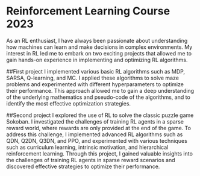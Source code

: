 # Reinforcement Learning Course 2023

As an RL enthusiast, I have always been passionate about understanding how machines can learn and make decisions in complex environments. My interest in RL led me to embark on two exciting projects that allowed me to gain hands-on experience in implementing and optimizing RL algorithms.

##First project
I implemented various basic RL algorithms such as MDP, SARSA, Q-learning, and MC. I applied these algorithms to solve maze problems and experimented with different hyperparameters to optimize their performance. This approach allowed me to gain a deep understanding of the underlying mathematics and pseudo-code of the algorithms, and to identify the most effective optimization strategies.

##Second project
I explored the use of RL to solve the classic puzzle game Sokoban. I investigated the challenges of training RL agents in a sparse reward world, where rewards are only provided at the end of the game. To address this challenge, I implemented advanced RL algorithms such as QDN, Q2DN, Q3DN, and PPO, and experimented with various techniques such as curriculum learning, intrinsic motivation, and hierarchical reinforcement learning. Through this project, I gained valuable insights into the challenges of training RL agents in sparse reward scenarios and discovered effective strategies to optimize their performance.
